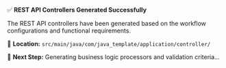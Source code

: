
✅ **REST API Controllers Generated Successfully**

The REST API controllers have been generated based on the workflow configurations and functional requirements.

📁 **Location:** `src/main/java/com/java_template/application/controller/`

🔄 **Next Step:** Generating business logic processors and validation criteria...
